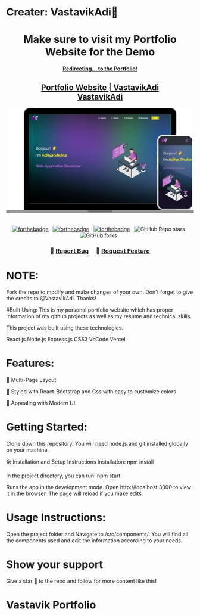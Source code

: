 ﻿# Creater: VastavikAdi👑
<center>
<h1>Make sure to visit my Portfolio Website for the Demo</h1>
<a href="https://vastavikportfolio.vercel.app/" target="_blank" align="center"><b>Redirecting... to the Portfolio!</b></center>

<h2 align="center">
  Portfolio Website | VastavikAdi<br/>
  <a href="https://vastavikportfolio.vercel.app/" target="_blank">VastavikAdi</a>
</h2>
<div align="center">
  <img alt="Demo" src="./Images/readme-img.png" />
</div>

<br/>

<center>

[![forthebadge](https://forthebadge.com/images/badges/built-with-love.svg)](https://forthebadge.com) &nbsp;
[![forthebadge](https://forthebadge.com/images/badges/made-with-javascript.svg)](https://forthebadge.com) &nbsp;
[![forthebadge](https://forthebadge.com/images/badges/open-source.svg)](https://forthebadge.com) &nbsp;
![GitHub Repo stars](https://img.shields.io/github/stars/vastavikadi/Portfolio?color=red&logo=github&style=for-the-badge) &nbsp;
![GitHub forks](https://img.shields.io/github/forks/vastavikadi/Portfolio?color=red&logo=github&style=for-the-badge) &nbsp;

</center>

<h3 align="center">
    🔹
    <a href="https://github.com/vastavikadi/Portfolio/issues">Report Bug</a> &nbsp; &nbsp;
    🔹
    <a href="https://github.com/vastavikadi/Portfolio/issues">Request Feature</a>
</h3>

# NOTE:
Fork the repo to modify and make changes of your own. Don't forget to give the credits to @VastavikAdi. Thanks!

#Built Using:
This is my personal portfolio website which has proper information of my github projects as well as my resume and technical skills.

This project was built using these technologies.

React.js
Node.js
Express.js
CSS3
VsCode
Vercel

# Features:
📖 Multi-Page Layout

🎨 Styled with React-Bootstrap and Css with easy to customize colors

📱 Appealing with Modern UI

# Getting Started:
Clone down this repository. You will need node.js and git installed globally on your machine.

🛠 Installation and Setup Instructions
Installation: npm install

In the project directory, you can run: npm start

Runs the app in the development mode.
Open http://localhost:3000 to view it in the browser. The page will reload if you make edits.

# Usage Instructions:
Open the project folder and Navigate to /src/components/.
You will find all the components used and edit the information according to your needs.

# Show your support
Give a star 🌟 to the repo and follow for more content like this!

# Vastavik Portfolio
